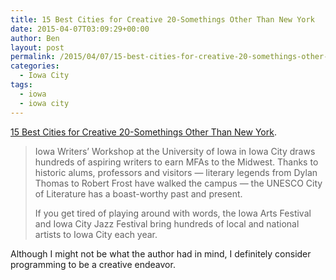 ```yaml
---
title: 15 Best Cities for Creative 20-Somethings Other Than New York
date: 2015-04-07T03:09:29+00:00
author: Ben
layout: post
permalink: /2015/04/07/15-best-cities-for-creative-20-somethings-other-than-new-york/
categories:
  - Iowa City
tags:
  - iowa
  - iowa city
---
```

[15 Best Cities for Creative 20-Somethings Other Than New York](http://m.mic.com/articles/89659/15-best-cities-for-creative-20-somethings-other-than-new-york).

> Iowa Writers&#8217; Workshop at the University of Iowa in Iowa City draws hundreds of aspiring writers to earn MFAs to the Midwest. Thanks to historic alums, professors and visitors — literary legends from Dylan Thomas to Robert Frost have walked the campus — the UNESCO City of Literature has a boast-worthy past and present. 
> 
> If you get tired of playing around with words, the Iowa Arts Festival and Iowa City Jazz Festival bring hundreds of local and national artists to Iowa City each year.

Although I might not be what the author had in mind, I definitely consider programming to be a creative endeavor.